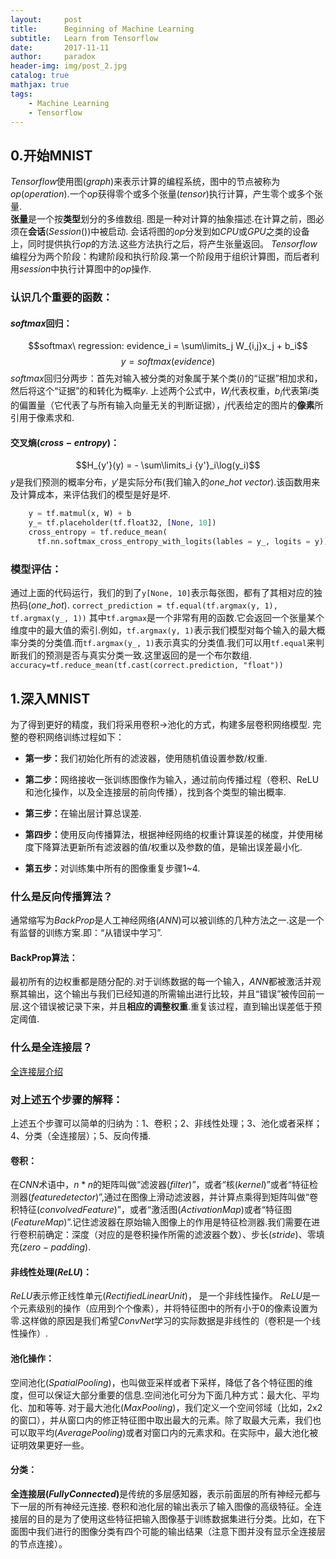 ```yaml
---
layout:     post
title:      Beginning of Machine Learning
subtitle:   Learn from Tensorflow
date:       2017-11-11
author:     paradox
header-img: img/post_2.jpg
catalog: true
mathjax: true
tags:
    - Machine Learning 
    - Tensorflow
---
```


## 0.开始MNIST

$Tensorflow$使用图$(graph)$来表示计算的编程系统，图中的节点被称为 $op(operation)$.一个$op$获得零个或多个张量$(tensor)$执行计算，产生零个或多个张量.<br>
<b>张量</b>是一个按<b>类型</b>划分的多维数组.
图是一种对计算的抽象描述.在计算之前，图必须在<b>会话</b>$(Session())$中被启动. 会话将图的$op$分发到如$CPU$或$GPU$之类的设备上，同时提供执行$op$的方法.这些方法执行之后，将产生张量返回。
$Tensorflow$编程分为两个阶段：构建阶段和执行阶段.第一个阶段用于组织计算图，而后者利用$session$中执行计算图中的$op$操作.
### 认识几个重要的函数：
#### $softmax$回归：
$$softmax\ regression: evidence_i = \sum\limits_j W_{i,j}x_j + b_i$$
$$y = softmax(evidence)$$
$softmax$回归分两步：首先对输入被分类的对象属于某个类$(i)$的“证据”相加求和，然后将这个“证据”的和转化为概率$y$.
上述两个公式中，$W_i$代表权重，$b_i$代表第$i$类的偏置量（它代表了与所有输入向量无关的判断证据），$j$代表给定的图片的<b>像素</b>所引用于像素求和.
#### 交叉熵$(cross-entropy)$：
$$H_{y'}(y) = - \sum\limits_i {y'}_i\log(y_i)$$
$y$是我们预测的概率分布，$y'$是实际分布(我们输入的$one\_hot\ vector$).该函数用来及计算成本，来评估我们的模型是好是坏.<br>
```py
    y = tf.matmul(x, W) + b
    y_= tf.placeholder(tf.float32, [None, 10])
    cross_entropy = tf.reduce_mean(
      tf.nn.softmax_cross_entropy_with_logits(lables = y_, logits = y))
```
### 模型评估：
通过上面的代码运行，我们的到了`y[None, 10]`表示每张图，都有了其相对应的独热码$(one\_hot)$.
`correct_prediction = tf.equal(tf.argmax(y, 1), tf.argmax(y_, 1))`
其中`tf.argmax`是一个非常有用的函数.它会返回一个张量某个维度中的最大值的索引.例如，`tf.argmax(y, 1)`表示我们模型对每个输入的最大概率分类的分类值.而`tf.argmax(y_, 1)`表示真实的分类值.我们可以用`tf.equal`来判断我们的预测是否与真实分类一致.这里返回的是一个布尔数组.
`accuracy=tf.reduce_mean(tf.cast(correct.prediction, "float"))`
## 1.深入MNIST
为了得到更好的精度，我们将采用卷积$\to$池化的方式，构建多层卷积网络模型.
完整的卷积网络训练过程如下：

 - <b>第一步：</b>我们初始化所有的滤波器，使用随机值设置参数/权重.

 - <b>第二步：</b>网络接收一张训练图像作为输入，通过前向传播过程（卷积、ReLU和池化操作，以及全连接层的前向传播），找到各个类型的输出概率.

 - <b>第三步：</b>在输出层计算总误差.

 - <b>第四步：</b>使用反向传播算法，根据神经网络的权重计算误差的梯度，并使用梯度下降算法更新所有滤波器的值/权重以及参数的值，是输出误差最小化.
 - <b>第五步：</b>对训练集中所有的图像重复步骤1~4.

### 什么是反向传播算法？
通常缩写为$BackProp$是人工神经网络$(ANN)$可以被训练的几种方法之一.这是一个有监督的训练方案.即：“从错误中学习”.
#### BackProp算法：
最初所有的边权重都是随分配的.对于训练数据的每一个输入，$ANN$都被激活并观察其输出，这个输出与我们已经知道的所需输出进行比较，并且“错误”被传回前一层.这个错误被记录下来，并且<b>相应的调整权重</b>.重复该过程，直到输出误差低于预定阈值.
### 什么是全连接层？
[全连接层介绍](https://ujjwalkarn.me/2016/08/09/quick-intro-neural-networks/)
### 对上述五个步骤的解释：
上述五个步骤可以简单的归纳为：1、卷积；2、非线性处理；3、池化或者采样；4、分类（全连接层）；5、反向传播.
#### 卷积：
在$CNN$术语中，$n * n$的矩阵叫做“滤波器$(filter)$”，或者“核$(kernel)$”或者“特征检测器$(feature detector)$”,通过在图像上滑动滤波器，并计算点乘得到矩阵叫做“卷积特征$(convolved Feature)$”，或者“激活图$(Activation Map)$或者“特征图$(Feature Map)$”.记住滤波器在原始输入图像上的作用是特征检测器.我们需要在进行卷积前确定：深度（对应的是卷积操作所需的滤波器个数）、步长$(stride)$、零填充$(zero-padding)$.
#### 非线性处理$(ReLU)$：
$ReLU$表示修正线性单元$(Rectified Linear Unit)$， 是一个非线性操作。
$ReLU$是一个元素级别的操作（应用到个个像素），并将特征图中的所有小于0的像素设置为零.这样做的原因是我们希望$ConvNet$学习的实际数据是非线性的（卷积是一个线性操作）.
#### 池化操作：
空间池化$(Spatial Pooling)$，也叫做亚采样或者下采样，降低了各个特征图的维度，但可以保证大部分重要的信息.空间池化可分为下面几种方式：最大化、平均化、加和等等.
对于最大池化$(Max Pooling)$，我们定义一个空间邻域（比如，2x2 的窗口），并从窗口内的修正特征图中取出最大的元素。除了取最大元素，我们也可以取平均$(Average Pooling)$或者对窗口内的元素求和。在实际中，最大池化被证明效果更好一些。
#### 分类：
<b>全连接层$(Fully Connected)$</b>是传统的多层感知器，表示前面层的所有神经元都与下一层的所有神经元连接.
卷积和池化层的输出表示了输入图像的高级特征。全连接层的目的是为了使用这些特征把输入图像基于训练数据集进行分类。比如，在下面图中我们进行的图像分类有四个可能的输出结果（注意下图并没有显示全连接层的节点连接）。

